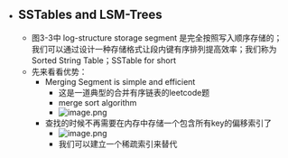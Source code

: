 - ## SSTables and LSM-Trees  
	- 图3-3中 log-structure storage segment 是完全按照写入顺序存储的；我们可以通过设计一种存储格式让段内键有序排列提高效率；我们称为 Sorted String Table；SSTable for short  
	- 先来看看优势：  
		- Merging Segment is simple and efficient  
			- 这是一道典型的合并有序链表的leetcode题  
			- merge sort algorithm  
			- ![image.png](../assets/image_1680097482445_0.png)  
		- 查找的时候不再需要在内存中存储一个包含所有key的偏移索引了  
			- ![image.png](../assets/image_1680097641799_0.png)  
			- 我们可以建立一个稀疏索引来替代  
